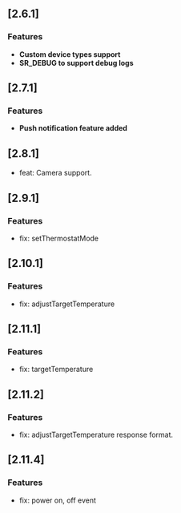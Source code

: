 ## [2.6.1]

### Features

* **Custom device types support**
* **SR_DEBUG to support debug logs**

## [2.7.1]

### Features
* **Push notification feature added**

## [2.8.1]
* feat: Camera support.

## [2.9.1]

### Features
* fix: setThermostatMode

## [2.10.1]

### Features
* fix: adjustTargetTemperature

## [2.11.1]

### Features
* fix: targetTemperature

## [2.11.2]

### Features
* fix: adjustTargetTemperature response format.

## [2.11.4]

### Features
* fix: power on, off event
